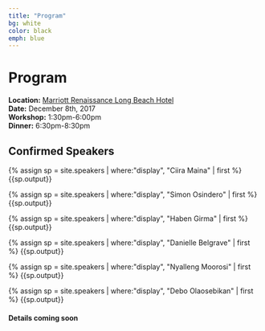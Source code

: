 ```yaml
---
title: "Program"
bg: white
color: black
emph: blue
---
```


# Program
__Location:__ [Marriott Renaissance Long Beach Hotel](http://www.marriott.com/hotels/travel/lgbrn-renaissance-long-beach-hotel)  
__Date:__ December 8th, 2017  
__Workshop:__ 1:30pm-6:00pm  
__Dinner:__ 6:30pm-8:30pm

## Confirmed Speakers

{% assign sp = site.speakers | where:"display", "Ciira Maina" | first %}
{{sp.output}}

{% assign sp = site.speakers | where:"display", "Simon Osindero" | first %}
{{sp.output}}

{% assign sp = site.speakers | where:"display", "Haben Girma" | first %}
{{sp.output}}

{% assign sp = site.speakers | where:"display", "Danielle Belgrave" | first %}
{{sp.output}}

{% assign sp = site.speakers | where:"display", "Nyalleng Moorosi" | first %}
{{sp.output}}

{% assign sp = site.speakers | where:"display", "Debo Olaosebikan" | first %}
{{sp.output}}

#### Details coming soon


